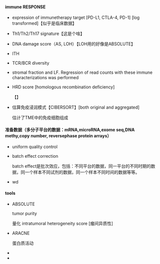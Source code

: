 

#### immune RESPONSE

- expression of immunetherapy target [PD-L1, CTLA-4, PD-1] [log transformed]【似乎是临床数据】
- Th1/Th2/Th17 signature【这是个啥】
- DNA damage score（AS, LOH）【LOH用的好像是ABSOLUTE】
- ITH
- TCR/BCR diversity
-  stromal fraction and LF. Regression of read counts with these immune characterizations was performed

- HRD score [homologous recombination deficiency]

  【】

- 估算免疫浸润模式【CIBERSORT】[both original and aggregated]

  估计了TME中的免疫细胞组成

  



#### 准备数据（多分子平台的数据：mRNA,microRNA,exome seq,DNA methy,copy number, reversephase protein arrays）

- uniform quality control

- batch effect correction

  batch effect是批次效应，包括：不同平台的数据，同一平台的不同时期的数据，同一个样本不同试剂的数据，同一个样本不同时间的数据等等。

- wd



#### tools

- ABSOLUTE

  tumor purity

  量化 intratumoral heterogeneity score [瘤间异质性]

- ARACNE

  蛋白质活动

- 

- 